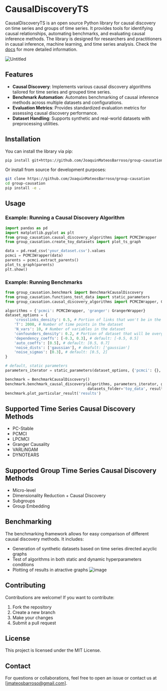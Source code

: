 # CausalDiscoveryTS

CausalDiscoveryTS is an open source Python library for causal discovery on time series and groups of time series. It provides tools for identifying causal relationships, automating benchmarks, and evaluating causal inference methods. The library is designed for researchers and practitioners in causal inference, machine learning, and time series analysis. Check the [docs](https://joaquinmateosbarroso.github.io/group-causation/) for more detailed information.

![Untitled](https://github.com/user-attachments/assets/25aa8679-4185-4d1a-808e-5527c80a301d)


## Features
- **Causal Discovery**: Implements various causal discovery algorithms tailored for time series and grouped time series.
- **Benchmark Automation**: Automates benchmarking of causal inference methods across multiple datasets and configurations.
- **Evaluation Metrics**: Provides standardized evaluation metrics for assessing causal discovery performance.
- **Dataset Handling**: Supports synthetic and real-world datasets with preprocessing utilities.

## Installation

You can install the library via pip:
```sh
pip install git+https://github.com/JoaquinMateosBarroso/group-causation
```

Or install from source for development purposes:
```sh
git clone https://github.com/JoaquinMateosBarroso/group-causation
cd group-causation
pip install -e .
```

## Usage

### Example: Running a Causal Discovery Algorithm

```python
import pandas as pd
import matplotlib.pyplot as plt
from group_causation.causal_discovery_algorithms import PCMCIWrapper
from group_causation.create_toy_datasets import plot_ts_graph

data = pd.read_csv('your_dataset.csv').values
pcmci = PCMCIWrapper(data)
parents = pcmci.extract_parents()
plot_ts_graph(parents)
plt.show()
```

### Example: Running Benchmarks

```python
from group_causation.benchmark import BenchmarkCausalDiscovery
from group_causation.functions_test_data import static_parameters
from group_causation.causal_discovery_algorithms import PCMCIWrapper, GrangerWrapper

algorithms = {'pcmci': PCMCIWrapper, 'granger': GrangerWrapper}
dataset_options = {
    'crosslinks_density': 0.5, # Portion of links that won't be in the kind of X_{t-1}->X_t; between 0 and 1
    'T': 2000, # Number of time points in the dataset
    'N_vars': 10, # Number of variables in the dataset
    'confounders_density': 0.2, # Portion of dataset that will be overgenerated as confounders; between 0 and inf
    'dependency_coeffs': [-0.3, 0.3], # default: [-0.5, 0.5]
    'auto_coeffs': [0.5], # default: [0.5, 0.7]
    'noise_dists': ['gaussian'], # deafult: ['gaussian']
    'noise_sigmas': [0.3], # default: [0.5, 2]
}    

# default, static parameters
parameters_iterator = static_parameters(dataset_options, {'pcmci': {}, 'granger': {}})

benchmark = BenchmarkCausalDiscovery()
benchmark.benchmark_causal_discovery(algorithms, parameters_iterator, generate_toy_data=True,
                                     datasets_folder='toy_data', results_folder='results', verbose=1)
benchmark.plot_particular_result('results')
```

## Supported Time Series Causal Discovery Methods
- PC-Stable
- PCMCI
- LPCMCI
- Granger Causality
- VARLiNGAM
- DYNOTEARS

## Supported Group Time Series Causal Discovery Methods
- Micro-level
- Dimensionality Reduction + Causal Discovery
- Subgroups
- Group Embedding

## Benchmarking
The benchmarking framework allows for easy comparison of different causal discovery methods. It includes:
- Generation of synthetic datasets based on time series directed acyclic graphs
- Test of algorithms in both static and dynamic hyperparameters conditions
- Plotting of results in atractive graphs
![image](https://github.com/user-attachments/assets/5fc44e5a-6488-4454-854d-e5737a290426)


## Contributing
Contributions are welcome! If you want to contribute:
1. Fork the repository
2. Create a new branch
3. Make your changes
4. Submit a pull request

## License
This project is licensed under the MIT License.

## Contact
For questions or collaborations, feel free to open an issue or contact us at [jmateosbarroso@gmail.com].



